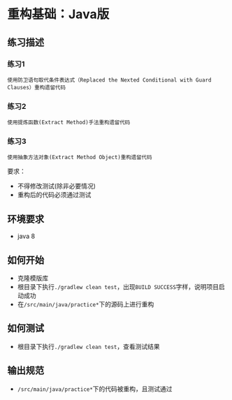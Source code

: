 # 重构基础：Java版

## 练习描述

### 练习1
```
使用防卫语句取代条件表达式（Replaced the Nexted Conditional with Guard Clauses）重构遗留代码
```

### 练习2
```
使用提炼函数(Extract Method)手法重构遗留代码
```

### 练习3
```
使用抽象方法对象(Extract Method Object)重构遗留代码
```

要求：
- 不得修改测试(除非必要情况)
- 重构后的代码必须通过测试 

## 环境要求
+ java 8

## 如何开始

- 克隆模版库
- 根目录下执行`./gradlew clean test`，出现`BUILD SUCCESS`字样，说明项目启动成功
- 在`/src/main/java/practice*`下的源码上进行重构

## 如何测试
- 根目录下执行`./gradlew clean test`，查看测试结果

## 输出规范
- `/src/main/java/practice*`下的代码被重构，且测试通过